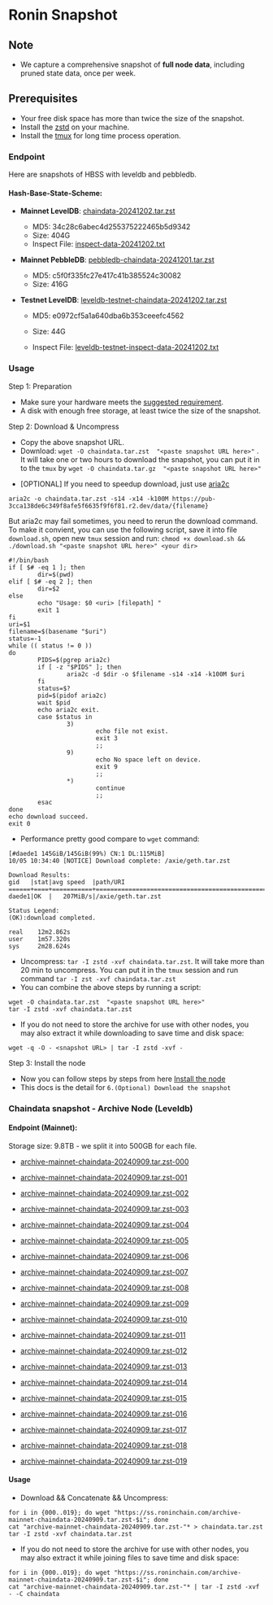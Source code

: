 # Ronin Snapshot

## Note
- We capture a comprehensive snapshot of **full node data**, including pruned state data, once per week.

## Prerequisites
- Your free disk space has more than twice the size of the snapshot.
- Install the [zstd](https://github.com/facebook/zstd) on your machine.
- Install the [tmux](https://github.com/tmux/tmux/wiki/Installing) for long time process operation.


### Endpoint

Here are snapshots of HBSS with leveldb and pebbledb.

#### Hash-Base-State-Scheme:

- **Mainnet LevelDB**: [chaindata-20241202.tar.zst](https://pub-3cca138de6c349f8afe5f6635f9f6f81.r2.dev/data/chaindata-20241202.tar.zst)
  - MD5: 34c28c6abec4d255375222465b5d9342
  - Size: 404G
  - Inspect File: [inspect-data-20241202.txt](https://pub-3cca138de6c349f8afe5f6635f9f6f81.r2.dev/data/inspect-data-20241202.txt)

- **Mainnet PebbleDB**: [pebbledb-chaindata-20241201.tar.zst](https://pub-3cca138de6c349f8afe5f6635f9f6f81.r2.dev/data/pebbledb-chaindata-20241201.tar.zst)
  - MD5: c5f0f335fc27e417c41b385524c30082
  - Size: 416G


- **Testnet LevelDB**: [leveldb-testnet-chaindata-20241202.tar.zst](https://pub-3cca138de6c349f8afe5f6635f9f6f81.r2.dev/data/leveldb-testnet-chaindata-20241202.tar.zst)
  - MD5: e0972cf5a1a640dba6b353ceeefc4562
  - Size: 44G

  - Inspect File: [leveldb-testnet-inspect-data-20241202.txt](https://pub-3cca138de6c349f8afe5f6635f9f6f81.r2.dev/data/leveldb-testnet-inspect-data-20241202.txt)
  



### Usage

Step 1: Preparation
- Make sure your hardware meets the [suggested requirement](https://docs.roninchain.com/docs/node-operators/mainnet/non-validator#install-the-node).
- A disk with enough free storage, at least twice the size of the snapshot.

Step 2: Download & Uncompress
- Copy the above snapshot URL.
- Download:  `wget -O chaindata.tar.zst  "<paste snapshot URL here>"` . It will take one or two hours to download the snapshot, you can put it in to the `tmux` by `wget -O chaindata.tar.gz  "<paste snapshot URL here>"`


* [OPTIONAL] If you need to speedup download, just use [aria2c](https://github.com/aria2/aria2)
```
aria2c -o chaindata.tar.zst -s14 -x14 -k100M https://pub-3cca138de6c349f8afe5f6635f9f6f81.r2.dev/data/{filename}
```

But aria2c may fail sometimes, you need to rerun the download command. To make it convient, you can use the following script, save it into file `download.sh`, open new `tmux` session and run: `chmod +x download.sh && ./download.sh "<paste snapshot URL here>" <your dir>`
```
#!/bin/bash
if [ $# -eq 1 ]; then
        dir=$(pwd)
elif [ $# -eq 2 ]; then
        dir=$2
else
        echo "Usage: $0 <uri> [filepath] "
        exit 1
fi
uri=$1
filename=$(basename "$uri")
status=-1
while (( status != 0 ))
do
        PIDS=$(pgrep aria2c)
        if [ -z "$PIDS" ]; then
                aria2c -d $dir -o $filename -s14 -x14 -k100M $uri
        fi
        status=$?
        pid=$(pidof aria2c)
        wait $pid
        echo aria2c exit.
        case $status in
                3)
                        echo file not exist.
                        exit 3
                        ;;
                9)
                        echo No space left on device.
                        exit 9
                        ;;
                *)
                        continue
                        ;;
        esac
done
echo download succeed.
exit 0
```

- Performance pretty good compare to `wget` command:

```
[#daede1 145GiB/145GiB(99%) CN:1 DL:115MiB]
10/05 10:34:40 [NOTICE] Download complete: /axie/geth.tar.zst

Download Results:
gid   |stat|avg speed  |path/URI
======+====+===========+=======================================================
daede1|OK  |   207MiB/s|/axie/geth.tar.zst

Status Legend:
(OK):download completed.

real    12m2.862s
user    1m57.320s
sys     2m28.624s
```

- Uncompress: `tar -I zstd -xvf chaindata.tar.zst`. It will take more than 20 min to uncompress. You can put it in the `tmux` session and run command `tar -I zst -xvf chaindata.tar.zst`
- You can combine the above steps by running a script:

```
wget -O chaindata.tar.zst  "<paste snapshot URL here>"
tar -I zstd -xvf chaindata.tar.zst
```


- If you do not need to store the archive for use with other nodes, you may also extract it while downloading to save time and disk space:
```
wget -q -O - <snapshot URL> | tar -I zstd -xvf -
```


Step 3: Install the node
- Now you can follow steps by steps from here [Install the node ](https://docs.roninchain.com/docs/node-operators/mainnet/non-validator#install-the-node)
- This docs is the detail for `6.(Optional) Download the snapshot`


### Chaindata snapshot - Archive Node (Leveldb)
#### Endpoint (Mainnet):

Storage size: 9.8TB - we split it into 500GB for each file.


- [archive-mainnet-chaindata-20240909.tar.zst-000](https://ss.roninchain.com/archive-mainnet-chaindata-20240909.tar.zst-000)

- [archive-mainnet-chaindata-20240909.tar.zst-001](https://ss.roninchain.com/archive-mainnet-chaindata-20240909.tar.zst-001)

- [archive-mainnet-chaindata-20240909.tar.zst-002](https://ss.roninchain.com/archive-mainnet-chaindata-20240909.tar.zst-002)

- [archive-mainnet-chaindata-20240909.tar.zst-003](https://ss.roninchain.com/archive-mainnet-chaindata-20240909.tar.zst-003)

- [archive-mainnet-chaindata-20240909.tar.zst-004](https://ss.roninchain.com/archive-mainnet-chaindata-20240909.tar.zst-004)

- [archive-mainnet-chaindata-20240909.tar.zst-005](https://ss.roninchain.com/archive-mainnet-chaindata-20240909.tar.zst-005)

- [archive-mainnet-chaindata-20240909.tar.zst-006](https://ss.roninchain.com/archive-mainnet-chaindata-20240909.tar.zst-006)

- [archive-mainnet-chaindata-20240909.tar.zst-007](https://ss.roninchain.com/archive-mainnet-chaindata-20240909.tar.zst-007)

- [archive-mainnet-chaindata-20240909.tar.zst-008](https://ss.roninchain.com/archive-mainnet-chaindata-20240909.tar.zst-008)

- [archive-mainnet-chaindata-20240909.tar.zst-009](https://ss.roninchain.com/archive-mainnet-chaindata-20240909.tar.zst-009)

- [archive-mainnet-chaindata-20240909.tar.zst-010](https://ss.roninchain.com/archive-mainnet-chaindata-20240909.tar.zst-010)

- [archive-mainnet-chaindata-20240909.tar.zst-011](https://ss.roninchain.com/archive-mainnet-chaindata-20240909.tar.zst-011)

- [archive-mainnet-chaindata-20240909.tar.zst-012](https://ss.roninchain.com/archive-mainnet-chaindata-20240909.tar.zst-012)

- [archive-mainnet-chaindata-20240909.tar.zst-013](https://ss.roninchain.com/archive-mainnet-chaindata-20240909.tar.zst-013)

- [archive-mainnet-chaindata-20240909.tar.zst-014](https://ss.roninchain.com/archive-mainnet-chaindata-20240909.tar.zst-014)

- [archive-mainnet-chaindata-20240909.tar.zst-015](https://ss.roninchain.com/archive-mainnet-chaindata-20240909.tar.zst-015)

- [archive-mainnet-chaindata-20240909.tar.zst-016](https://ss.roninchain.com/archive-mainnet-chaindata-20240909.tar.zst-016)

- [archive-mainnet-chaindata-20240909.tar.zst-017](https://ss.roninchain.com/archive-mainnet-chaindata-20240909.tar.zst-017)

- [archive-mainnet-chaindata-20240909.tar.zst-018](https://ss.roninchain.com/archive-mainnet-chaindata-20240909.tar.zst-018)

- [archive-mainnet-chaindata-20240909.tar.zst-019](https://ss.roninchain.com/archive-mainnet-chaindata-20240909.tar.zst-019)




#### Usage
- Download && Concatenate && Uncompress:

```shell
for i in {000..019}; do wget "https://ss.roninchain.com/archive-mainnet-chaindata-20240909.tar.zst-$i"; done
cat "archive-mainnet-chaindata-20240909.tar.zst-"* > chaindata.tar.zst
tar -I zstd -xvf chaindata.tar.zst
```

- If you do not need to store the archive for use with other nodes, you may also extract it while joining files to save time and disk space:

```shell
for i in {000..019}; do wget "https://ss.roninchain.com/archive-mainnet-chaindata-20240909.tar.zst-$i"; done
cat "archive-mainnet-chaindata-20240909.tar.zst-"* | tar -I zstd -xvf - -C chaindata
```

